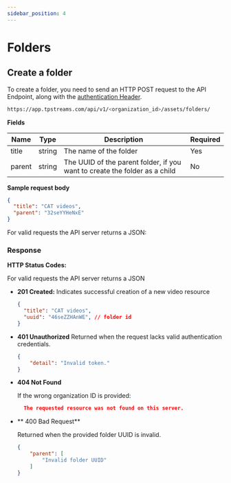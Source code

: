 ```yaml
---
sidebar_position: 4
---
```


# Folders

## Create a folder

To create a folder, you need to send an HTTP POST request to the API Endpoint, along with the  [authentication Header](../server-api/authentication.md).


```bash
https://app.tpstreams.com/api/v1/<organization_id>/assets/folders/
```

**Fields**

| Name             | Type         | Description |    Required  |
| -----------      | -----------  | ----------- |   ---------- |
| title            | string       | The name of the folder |      Yes    |
| parent           | string       | The UUID of the parent folder, if you want to create the folder as a child        | No        |


**Sample request body**

```json 
{
  "title": "CAT videos",
  "parent": "32seYYHeNxE"
}

```

For valid requests the API server returns a JSON:




### Response 
**HTTP Status Codes:**

For valid requests the API server returns a JSON
- **201 Created:**
 Indicates successful creation of a new video resource
    ```json
    {
      "title": "CAT videos",
      "uuid": "46seZZHAnWE", // folder id
    }

    ```

- **401 Unauthorized**
    Returned when the request lacks valid authentication credentials.

    ```json
    {
        "detail": "Invalid token."
    }
    ```
- **404 Not Found**

  If the wrong organization ID is provided:
  ```json
    The requested resource was not found on this server.
  ```
- ** 400 Bad Request**

  Returned when the provided folder UUID is invalid.

  ```json
  {
      "parent": [
          "Invalid folder UUID"
      ]
  }

